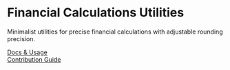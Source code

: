 # Financial Calculations Utilities

Minimalist utilities for precise financial calculations with adjustable rounding precision.

[Docs & Usage](./DocsAndUsage.md)  
[Contribution Guide](./Contribution.md)
